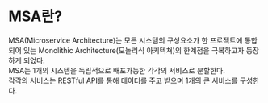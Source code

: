 MSA란?
==

MSA(Microservice Architecture)는 
모든 시스템의 구성요소가 한 프로젝트에 통합되어 있는 Monolithic Architecture(모놀리식 아키텍쳐)의
한계점을 극복하고자 등장하게 되었다.<br>
MSA는 1개의 시스템을 독립적으로 배포가능한 각각의 서비스로 분할한다.<br>
각각의 서비스는 RESTful API를 통해 데이터를 주고 받으며 1개의 큰 서비스를 구성한다.